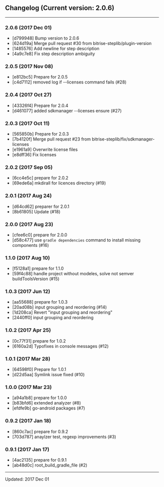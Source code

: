 ## Changelog (Current version: 2.0.6)

-----------------

### 2.0.6 (2017 Dec 01)

* [d799948] Bump version to 2.0.6
* [624d19a] Merge pull request #30 from bitrise-steplib/plugin-version
* [1485576] Add newline for step description
* [4a9c7e8] Fix step description ambiguity

### 2.0.5 (2017 Nov 08)

* [e812bc5] Prepare for 2.0.5
* [c4d7112] removed log if --licenses command fails (#28)

### 2.0.4 (2017 Oct 27)

* [43326f4] Prepare for 2.0.4
* [d461077] added sdkmanager --licenses ensure (#27)

### 2.0.3 (2017 Oct 11)

* [565850b] Prepare for 2.0.3
* [7b4120f] Merge pull request #23 from bitrise-steplib/fix/sdkmanager-licenses
* [e1961a9] Overwrite license files
* [e8dff36] Fix licenses

### 2.0.2 (2017 Sep 05)

* [6cc4e5c] prepare for 2.0.2
* [69ede6a] mkdirall for licences directory (#19)

### 2.0.1 (2017 Aug 24)

* [d64cd62] preparer for 2.0.1
* [8b61805] Update (#18)

### 2.0.0 (2017 Aug 23)

* [cfee6c0] prepare for 2.0.0
* [d58c477] use `gradle dependencies` command to install missing components (#16)

### 1.1.0 (2017 Aug 10)

* [f5128a1] prepare for 1.1.0
* [59f4c88] handle project without modeles, solve not semver buildToolsVersion (#15)

### 1.0.3 (2017 Jun 12)

* [aa55688] prepare for 1.0.3
* [20ad08b] input grouping and reordering (#14)
* [1d208ca] Revert "input grouping and reordering"
* [2440ff0] input grouping and reordering

### 1.0.2 (2017 Apr 25)

* [0c77f31] prepare for 1.0.2
* [6160a2d] Typofixes in console messages (#12)

### 1.0.1 (2017 Mar 28)

* [64598f0] Prepare for 1.0.1
* [d22d5aa] Symlink issue fixed (#10)

### 1.0.0 (2017 Mar 23)

* [a94a1b8] prepare for 1.0.0
* [b83bfd6] extended analyzer (#8)
* [efdfe9b] go-android packages (#7)

### 0.9.2 (2017 Jan 18)

* [860c7ac] prepare for 0.9.2
* [703d787] anaylzer test, regexp improvements (#3)

### 0.9.1 (2017 Jan 17)

* [4ac2135] prepare for 0.9.1
* [ab48d0c] root_build_gradle_file (#2)

-----------------

Updated: 2017 Dec 01